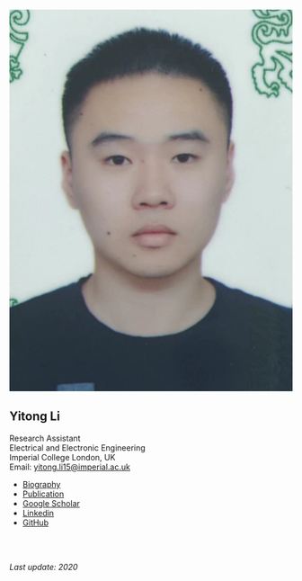 <br />

![](https://raw.githubusercontent.com/yt-li/yt-li.github.io/master/LYT_v2.jpg)
  
## Yitong Li
Research Assistant  
Electrical and Electronic Engineering  
Imperial College London, UK  
Email: yitong.li15@imperial.ac.uk	

- [Biography](https://yt-li.github.io/biography)
- [Publication](https://yt-li.github.io/publication)
- [Google Scholar](https://scholar.google.co.uk/citations?user=b3tutrQAAAAJ&hl=en)
- [Linkedin](https://www.linkedin.com/in/yitong-li/)
- [GitHub](https://github.com/yt-li)

<br />
<br />

*Last update: 2020*
